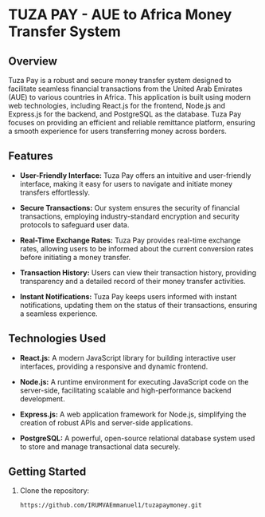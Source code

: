 # TUZA PAY - AUE to Africa Money Transfer System          
           
## Overview         
  
Tuza Pay is a robust and secure money transfer system designed to facilitate seamless financial transactions from the United Arab Emirates (AUE) to various countries in Africa. This application is built using modern web technologies, including React.js for the frontend, Node.js and Express.js for the backend, and PostgreSQL as the database. Tuza Pay focuses on providing an efficient and reliable remittance platform, ensuring a smooth experience for users transferring money across borders.
    
## Features         
  
- **User-Friendly Interface:** Tuza Pay offers an intuitive and user-friendly interface, making it easy for users to navigate and initiate money transfers effortlessly.

- **Secure Transactions:** Our system ensures the security of financial transactions, employing industry-standard encryption and security protocols to safeguard user data.

- **Real-Time Exchange Rates:** Tuza Pay provides real-time exchange rates, allowing users to be informed about the current conversion rates before initiating a money transfer.

- **Transaction History:** Users can view their transaction history, providing transparency and a detailed record of their money transfer activities.

- **Instant Notifications:** Tuza Pay keeps users informed with instant notifications, updating them on the status of their transactions, ensuring a seamless experience.

## Technologies Used 
 
- **React.js:** A modern JavaScript library for building interactive user interfaces, providing a responsive and dynamic frontend.

- **Node.js:** A runtime environment for executing JavaScript code on the server-side, facilitating scalable and high-performance backend development.

- **Express.js:** A web application framework for Node.js, simplifying the creation of robust APIs and server-side applications.

- **PostgreSQL:** A powerful, open-source relational database system used to store and manage transactional data securely.

## Getting Started   

1. Clone the repository:
   ```bash
   https://github.com/IRUMVAEmmanuel1/tuzapaymoney.git
